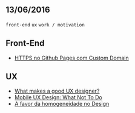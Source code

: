 13/06/2016
----------

`front-end` `ux` `work / motivation` 

## Front-End

- [HTTPS no Github Pages com Custom Domain](https://willianjusten.com.br/https-no-github-pages-com-custom-domain/)

## UX
 
- [What makes a good UX designer?](https://uxdesign.cc/what-makes-a-good-ux-designer-6959ab22f4e8#.kqcdd5lc5)
- [Mobile UX Design: What Not To Do](http://babich.biz/mobile-ux-design-what-not-to-do/)
- [A favor da homogeneidade no Design](http://arquiteturadeinformacao.com/usabilidade/a-favor-da-homogeneidade-no-design/)
 
